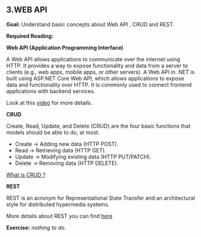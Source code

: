 ## 3.WEB API

**Goal:** Understand basic concepts about Web API , CRUD and REST.

**Required Reading:**

**Web API (Application Programming Interface)**

A Web API allows applications to communicate over the internet using HTTP. It provides a way to expose functionality and data from a server to clients (e.g., web apps, mobile apps, or other servers).
A Web API in .NET is built using ASP.NET Core Web API, which allows applications to expose data and functionality over HTTP. It is commonly used to connect frontend applications with backend services.

Look at this [video](https://www.youtube.com/watch?v=bxuYDT-BWaI) for more details.

**CRUD**

Create, Read, Update, and Delete (CRUD) are the four basic functions that models should be able to do, at most.
 - Create → Adding new data (HTTP POST).
 - Read → Retrieving data (HTTP GET).
 - Update → Modifying existing data (HTTP PUT/PATCH).
 - Delete → Removing data (HTTP DELETE).

[What is CRUD ? ](https://www.codecademy.com/article/what-is-crud)    

**REST**

REST is an acronym for Representational State Transfer and an architectural style for distributed hypermedia systems.

More details about REST you can find [here](https://www.codecademy.com/article/what-is-rest) 
  
**Exercise:** *nothing to do*.
